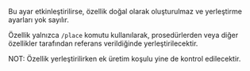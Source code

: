 Bu ayar etkinleştirilirse, özellik doğal olarak oluşturulmaz ve yerleştirme ayarları yok sayılır.

Özellik yalnızca `/place` komutu kullanılarak, prosedürlerden veya diğer özellikler tarafından referans verildiğinde yerleştirilecektir.

NOT: Özellik yerleştirilirken ek üretim koşulu yine de kontrol edilecektir.
